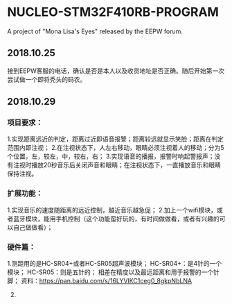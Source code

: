 # NUCLEO-STM32F410RB-PROGRAM
A project of "Mona Lisa's Eyes" released by the EEPW forum.

## 2018.10.25

接到EEPW客服的电话，确认是否是本人以及收货地址是否正确。随后开始第一次尝试做一个即将秃头的码农。

## 2018.10.29
### 项目要求：
1.实现距离远近的判定，距离过近即语音报警；距离较远就显示笑脸；距离在判定范围内即注视；
2.在注视状态下，人左右移动，眼睛必须注视着人的移动；分为5个位置，左，较左，中，较右，右；
3.实现语音的播报，报警时响起警报声；没有注视时播放20秒音乐后关闭声音和眼睛；在注视状态下，一直播放音乐和眼睛保持注视。

### 扩展功能：
1.实现音乐的速度随距离的远近控制，越近音乐越急促；
2.加上一个wifi模块，或者蓝牙模块，能用手机控制（这个功能蛮好玩的，有时间做做看，或者有兴趣的可以自己做做看）；

### 硬件篇：
1.测距用的是HC-SR04+或者HC-SR05超声波模块；
HC-SR04+：是4针的一个模块； HC-SR05：则是五针的； 相差在精度以及最远距离和用于报警的一个针脚；
资料：https://pan.baidu.com/s/16LYVIKC1ceg0_8gkpNbLNA

2.
